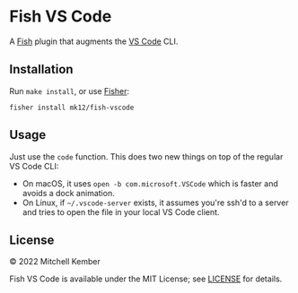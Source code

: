 # Fish VS Code

A [Fish] plugin that augments the [VS Code] CLI.

## Installation

Run `make install`, or use [Fisher]:

```fish
fisher install mk12/fish-vscode
```

## Usage

Just use the `code` function. This does two new things on top of the regular VS Code CLI:

- On macOS, it uses `open -b com.microsoft.VSCode` which is faster and avoids a dock animation.
- On Linux, if `~/.vscode-server` exists, it assumes you're ssh'd to a server and tries to open the file in your local VS Code client.

## License

© 2022 Mitchell Kember

Fish VS Code is available under the MIT License; see [LICENSE](LICENSE.md) for details.

[Fish]: https://fishshell.com
[Fisher]: https://github.com/jorgebucaran/fisher
[VS Code]: https://code.visualstudio.com
